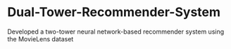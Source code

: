 # Dual-Tower-Recommender-System
Developed a two-tower neural network-based recommender system using the MovieLens dataset
